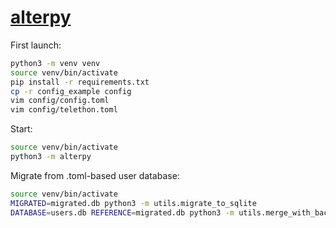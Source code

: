 # [alterpy](https://alterpy.t.me/)

First launch:

```sh
python3 -m venv venv
source venv/bin/activate
pip install -r requirements.txt
cp -r config_example config
vim config/config.toml
vim config/telethon.toml
```

Start:

```sh
source venv/bin/activate
python3 -m alterpy
```

Migrate from .toml-based user database:
```sh
source venv/bin/activate
MIGRATED=migrated.db python3 -m utils.migrate_to_sqlite
DATABASE=users.db REFERENCE=migrated.db python3 -m utils.merge_with_backup
```

